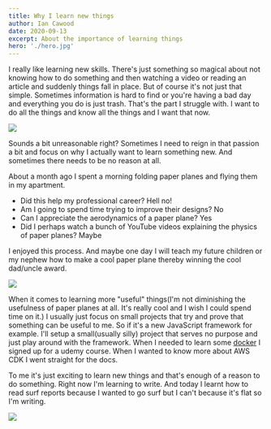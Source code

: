 ```yaml
---
title: Why I learn new things
author: Ian Cawood
date: 2020-09-13
excerpt: About the importance of learning things
hero: './hero.jpg'
---
```


I really like learning new skills. There's just something so magical about not knowing how to do something and then watching a video or reading an article and suddenly things fall in place. But of course it's not just that simple. Sometimes information is hard to find or you're having a bad day and everything you do is just trash. That's the part I struggle with. I want to do all the things and know all the things and I want that now.

![](https://media.giphy.com/media/fhAwk4DnqNgw8/giphy.gif)

Sounds a bit unreasonable right? Sometimes I need to reign in that passion a bit and focus on why I actually want to learn something new. And sometimes there needs to be no reason at all.

About a month ago I spent a morning folding paper planes and flying them in my apartment.

- Did this help my professional career? Hell no!
- Am I going to spend time trying to improve their designs? No
- Can I appreciate the aerodynamics of a paper plane? Yes
- Did I perhaps watch a bunch of YouTube videos explaining the physics of paper planes? Maybe

I enjoyed this process. And maybe one day I will teach my future children or my nephew how to make a cool paper plane thereby winning the cool dad/uncle award.

![](https://media.giphy.com/media/kEQfhED6fkTNaPv2nU/giphy.gif)

When it comes to learning more "useful" things(I'm not diminishing the usefulness of paper planes at all. It's really cool and I wish I could spend time on it.) I usually just focus on small projects that try and prove that something can be useful to me. So if it's a new JavaScript framework for example. I'll setup a small(usually silly) project that serves no purpose and just play around with the framework. When I needed to learn some [docker](https://www.udemy.com/course/docker-mastery/) I signed up for a udemy course. When I wanted to know more about AWS CDK I went straight for the docs.

To me it's just exciting to learn new things and that's enough of a reason to do something. Right now I'm learning to write. And today I learnt how to read surf reports because I wanted to go surf but I can't because it's flat so I'm writing.

![](https://media.giphy.com/media/2siarUMYH5tgHaCchv/giphy.gif)

